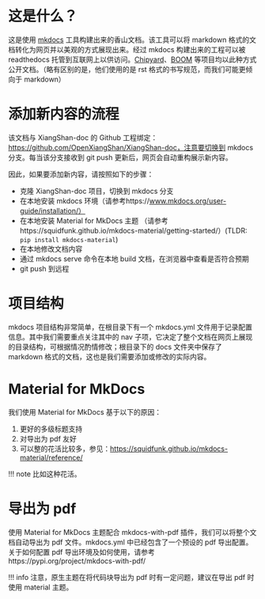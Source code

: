 # 这是什么？

这是使用 [mkdocs](https://www.mkdocs.org/) 工具构建出来的香山文档。该工具可以将 markdown 格式的文档转化为网页并以美观的方式展现出来。经过 mkdocs 构建出来的工程可以被 readthedocs 托管到互联网上以供访问。[Chipyard](https://chipyard.readthedocs.io/en/stable/index.html)、[BOOM](https://docs.boom-core.org/) 等项目均以此种方式公开文档。（略有区别的是，他们使用的是 rst 格式的书写规范，而我们可能更倾向于 markdown）

# 添加新内容的流程

该文档与 XiangShan-doc 的 Github 工程绑定：https://github.com/OpenXiangShan/XiangShan-doc，注意要切换到 mkdocs 分支。每当该分支接收到 git push 更新后，网页会自动重构展示新内容。

因此，如果要添加新内容，请按照如下的步骤：

* 克隆 XiangShan-doc 项目，切换到 mkdocs 分支
* 在本地安装 mkdocs 环境（请参考https://www.mkdocs.org/user-guide/installation/）
* 在本地安装 Material for MkDocs 主题 （请参考https://squidfunk.github.io/mkdocs-material/getting-started/）(TLDR: `pip install mkdocs-material`)
* 在本地修改文档内容
* 通过 mkdocs serve 命令在本地 build 文档，在浏览器中查看是否符合预期
* git push 到远程

# 项目结构

mkdocs 项目结构非常简单，在根目录下有一个 mkdocs.yml 文件用于记录配置信息。其中我们需要重点关注其中的 nav 子项，它决定了整个文档在网页上展现的目录结构，可根据情况酌情修改；根目录下的 docs 文件夹中保存了 markdown 格式的文档，这也是我们需要添加或修改的实际内容。

# Material for MkDocs

我们使用 Material for MkDocs 基于以下的原因：

1. 更好的多级标题支持
1. 对导出为 pdf 友好
1. 可以整的花活比较多，参见：https://squidfunk.github.io/mkdocs-material/reference/

!!! note
    比如这种花活。
    
# 导出为 pdf

使用 Material for MkDocs 主题配合 mkdocs-with-pdf 插件，我们可以将整个文档自动导出为 pdf 文件。mkdocs.yml 中已经包含了一个预设的 pdf 导出配置。关于如何配置 pdf 导出环境及如何使用，请参考https://pypi.org/project/mkdocs-with-pdf/

!!! info
    注意，原生主题在将代码块导出为 pdf 时有一定问题，建议在导出 pdf 时使用 material 主题。